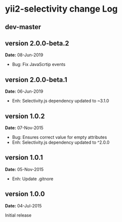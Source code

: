 # yii2-selectivity change Log


## dev-master

## version 2.0.0-beta.2
**Date:** 08-Jun-2019

- Bug: Fix JavaScrtip events

## version 2.0.0-beta.1
**Date:** 06-Jun-2019

- Enh: Selectivity.js dependency updated to ~3.1.0


## version 1.0.2
**Date:** 07-Nov-2015

- Bug: Ensures correct value for empty attributes
- Enh: Selectivity.js dependency updated to ^2.0.0


## version 1.0.1
**Date:** 05-Nov-2015

- Enh: Update .gitnore


## version 1.0.0
**Date:** 04-Jul-2015

Initial release
